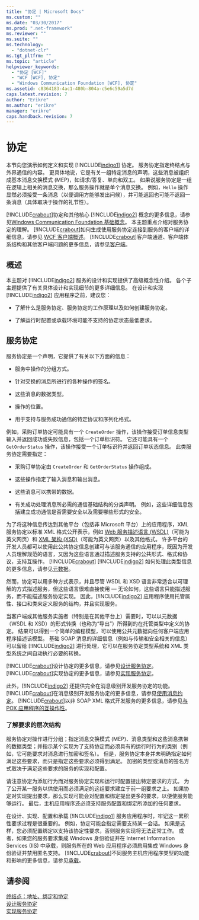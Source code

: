 ```yaml
---
title: "协定 | Microsoft Docs"
ms.custom: ""
ms.date: "03/30/2017"
ms.prod: ".net-framework"
ms.reviewer: ""
ms.suite: ""
ms.technology: 
  - "dotnet-clr"
ms.tgt_pltfrm: ""
ms.topic: "article"
helpviewer_keywords: 
  - "协定 [WCF]"
  - "WCF [WCF], 协定"
  - "Windows Communication Foundation [WCF], 协定"
ms.assetid: c8364183-4ac1-480b-804a-c5e6c59a5d7d
caps.latest.revision: 7
author: "Erikre"
ms.author: "erikre"
manager: "erikre"
caps.handback.revision: 7
---
```

# 协定
本节向您演示如何定义和实现 [!INCLUDE[indigo1](../../../../includes/indigo1-md.md)] 协定。  服务协定指定终结点与外界通信的内容。  更具体地说，它是有关一组特定消息的声明，这些消息被组织成基本消息交换模式 \(MEP\)，如请求\/答复、单向和双工。  如果说服务协定是一组在逻辑上相关的消息交换，那么服务操作就是单个消息交换。  例如，`Hello` 操作显然必须接受一条消息（以便调用方能够发出问候），并可能返回也可能不返回一条消息（具体取决于操作的礼节性）。  
  
 [!INCLUDE[crabout](../../../../includes/crabout-md.md)]协定和其他核心 [!INCLUDE[indigo2](../../../../includes/indigo2-md.md)] 概念的更多信息，请参见[Windows Communication Foundation 基础概念](../../../../docs/framework/wcf/fundamental-concepts.md)。  本主题重点介绍对服务协定的理解。  [!INCLUDE[crabout](../../../../includes/crabout-md.md)]如何生成使用服务协定连接到服务的客户端的详细信息，请参见 [WCF 客户端概述](../../../../docs/framework/wcf/wcf-client-overview.md)。  [!INCLUDE[crabout](../../../../includes/crabout-md.md)]客户端通道、客户端体系结构和其他客户端问题的更多信息，请参见[客户端](../../../../docs/framework/wcf/feature-details/clients.md)。  
  
## 概述  
 本主题对 [!INCLUDE[indigo2](../../../../includes/indigo2-md.md)] 服务的设计和实现提供了高级概念性介绍。  各个子主题提供了有关具体设计和实现细节的更多详细信息。  在设计和实现 [!INCLUDE[indigo2](../../../../includes/indigo2-md.md)] 应用程序之前，建议您：  
  
-   了解什么是服务协定、服务协定的工作原理以及如何创建服务协定。  
  
-   了解运行时配置或承载环境可能不支持的协定状态最低要求。  
  
## 服务协定  
 服务协定是一个声明，它提供了有关以下方面的信息：  
  
-   服务中操作的分组方式。  
  
-   针对交换的消息所进行的各种操作的签名。  
  
-   这些消息的数据类型。  
  
-   操作的位置。  
  
-   用于支持与服务成功通信的特定协议和序列化格式。  
  
 例如，采购订单协定可能具有一个 `CreateOrder` 操作，该操作接受订单信息类型输入并返回成功或失败信息，包括一个订单标识符。  它还可能具有一个 `GetOrderStatus` 操作，该操作接受一个订单标识符并返回订单状态信息。  此类服务协定需要指定：  
  
-   采购订单协定由 `CreateOrder` 和 `GetOrderStatus` 操作组成。  
  
-   这些操作指定了输入消息和输出消息。  
  
-   这些消息可以携带的数据。  
  
-   有关成功处理消息所必需的通信基础结构的分类声明。  例如，这些详细信息包括建立成功通信是否需要安全以及需要哪些形式的安全。  
  
 为了将这种信息传达到其他平台（包括非 Microsoft 平台）上的应用程序，XML 服务协定以标准 XML 格式公开表示，例如 [Web 服务描述语言 \(WSDL\)](http://go.microsoft.com/fwlink/?LinkId=87004)（可能为英文网页）和 [XML 架构 \(XSD\)](http://go.microsoft.com/fwlink/?LinkId=87005)（可能为英文网页）以及其他格式。  许多平台的开发人员都可以使用此公共协定信息创建可与该服务通信的应用程序，既因为开发人员理解规范的语言，又因为这些语言通过描述服务支持的公共形式、格式和协议，支持互操作。  [!INCLUDE[crabout](../../../../includes/crabout-md.md)] [!INCLUDE[indigo2](../../../../includes/indigo2-md.md)] 如何处理此类型信息的更多信息，请参见[元数据](../../../../docs/framework/wcf/feature-details/metadata.md)。  
  
 然而，协定可以用多种方式表示，并且尽管 WSDL 和 XSD 语言非常适合以可理解的方式描述服务，但这些语言很难直接使用 — 无论如何，这些语言只能描述服务，而不能描述服务协定实现。  因此，[!INCLUDE[indigo2](../../../../includes/indigo2-md.md)] 应用程序使用托管属性、接口和类来定义服务的结构，并且实现服务。  
  
 当客户端或其他服务实施者（特别是在其他平台上）需要时，可以以元数据（WSDL 和 XSD）的形式转换（也称为“导出”）所得到的在托管类型中定义的协定。  结果可以得到一个简单的编程模型，可以使用公共元数据向任何客户端应用程序描述该模型。  基础 SOAP 消息的详细信息（例如与传输和安全相关的信息）可以留给 [!INCLUDE[indigo2](../../../../includes/indigo2-md.md)] 进行处理，它可以在服务协定类型系统和 XML 类型系统之间自动执行必要的转换。  
  
 [!INCLUDE[crabout](../../../../includes/crabout-md.md)]设计协定的更多信息，请参见[设计服务协定](../../../../docs/framework/wcf/designing-service-contracts.md)。  [!INCLUDE[crabout](../../../../includes/crabout-md.md)]实现协定的更多信息，请参见[实现服务协定](../../../../docs/framework/wcf/implementing-service-contracts.md)。  
  
 此外，[!INCLUDE[indigo2](../../../../includes/indigo2-md.md)] 还提供完全在消息级别开发服务协定的功能。  [!INCLUDE[crabout](../../../../includes/crabout-md.md)]在消息级别开发服务协定的更多信息，请参见[使用消息约定](../../../../docs/framework/wcf/feature-details/using-message-contracts.md)。  [!INCLUDE[crabout](../../../../includes/crabout-md.md)]以非 SOAP XML 格式开发服务的更多信息，请参见[与 POX 应用程序的互操作性](../../../../docs/framework/wcf/feature-details/interoperability-with-pox-applications.md)。  
  
### 了解要求的层次结构  
 服务协定对操作进行分组；指定消息交换模式 \(MEP\)、消息类型和这些消息携带的数据类型；并指示某个实现为了支持协定而必须具有的运行时行为的类别（例如，它可能要求对消息进行加密和签名）。  但是，服务协定本身并未明确指定如何满足这些要求，而只是指定这些要求必须得到满足。  加密的类型或消息的签名方式取决于满足这些要求的服务的实现和配置。  
  
 请注意协定为添加行为而对服务协定实现和运行时配置提出特定要求的方式。  为了公开某一服务以供使用而必须满足的这组要求建立于前一组要求之上。  如果协定对实现提出要求，那么实现可能会对配置和绑定提出更多的要求，以便使服务能够运行。  最后，主机应用程序还必须支持服务配置和绑定所添加的任何要求。  
  
 在设计、实现、配置和承载 [!INCLUDE[indigo1](../../../../includes/indigo1-md.md)] 服务应用程序时，牢记这一累积性要求过程是很重要的。  例如，协定可能会指定需要支持某一会话。  如果是这样，您必须配置绑定以支持该协定性要求，否则服务实现将无法正常工作。  或者，如果您的服务要求集成 Windows 身份验证并在 Internet Information Services \(IIS\) 中承载，则服务所在的 Web 应用程序必须启用集成 Windows 身份验证并禁用匿名支持。  [!INCLUDE[crabout](../../../../includes/crabout-md.md)]不同服务主机应用程序类型的功能和影响的更多信息，请参见[承载](../../../../docs/framework/wcf/feature-details/hosting.md)。  
  
## 请参阅  
 [终结点：地址、绑定和协定](../../../../docs/framework/wcf/feature-details/endpoints-addresses-bindings-and-contracts.md)   
 [设计服务协定](../../../../docs/framework/wcf/designing-service-contracts.md)   
 [实现服务协定](../../../../docs/framework/wcf/implementing-service-contracts.md)